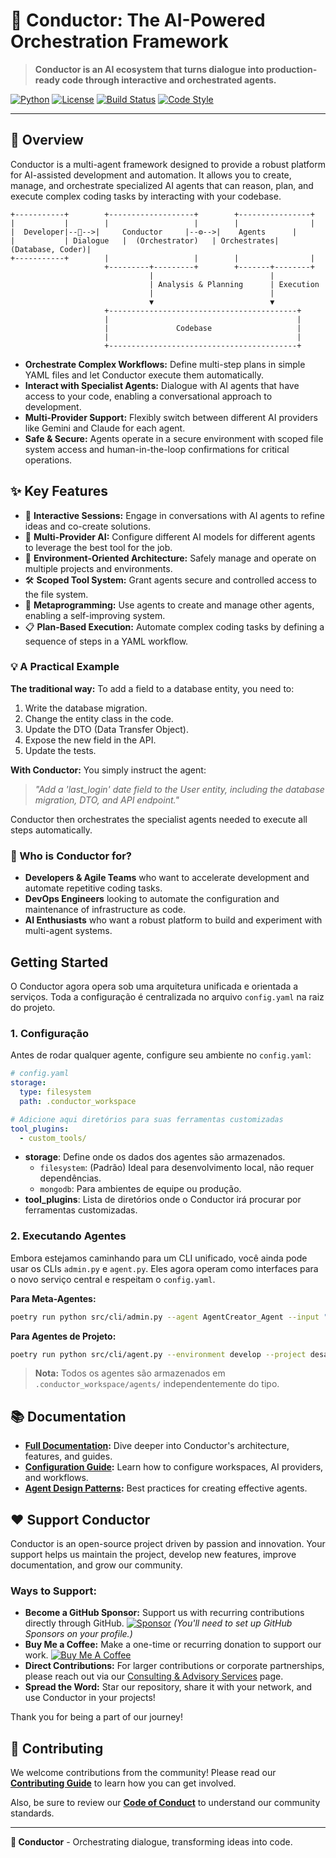 # 🎼 Conductor: The AI-Powered Orchestration Framework

> **Conductor is an AI ecosystem that turns dialogue into production-ready code through interactive and orchestrated agents.**

[![Python](https://img.shields.io/badge/Python-3.8+-blue.svg)](https://python.org)
[![License](https://img.shields.io/badge/License-MIT-green.svg)](LICENSE)
[![Build Status](https://img.shields.io/badge/Build-Passing-brightgreen.svg)]()
[![Code Style](https://img.shields.io/badge/Code%20Style-Black-black.svg)]()

---

## 🚀 Overview

Conductor is a multi-agent framework designed to provide a robust platform for AI-assisted development and automation. It allows you to create, manage, and orchestrate specialized AI agents that can reason, plan, and execute complex coding tasks by interacting with your codebase.

```
+-----------+        +-------------------+        +----------------+
|           |        |                   |        |                |
|  Developer|--💬-->|     Conductor     |--⚙️-->|    Agents      |
|           | Dialogue   |  (Orchestrator)   | Orchestrates| (Database, Coder)|
+-----------+        |                   |        |                |
                     +---------+---------+        +-------+--------+
                               |                          |
                               | Analysis & Planning      | Execution
                               |                          |
                               ▼                          ▼
                     +------------------------------------------+
                     |                                          |
                     |               Codebase                   |
                     |                                          |
                     +------------------------------------------+
```

-   **Orchestrate Complex Workflows:** Define multi-step plans in simple YAML files and let Conductor execute them automatically.
-   **Interact with Specialist Agents:** Dialogue with AI agents that have access to your code, enabling a conversational approach to development.
-   **Multi-Provider Support:** Flexibly switch between different AI providers like Gemini and Claude for each agent.
-   **Safe & Secure:** Agents operate in a secure environment with scoped file system access and human-in-the-loop confirmations for critical operations.

## ✨ Key Features

-   💬 **Interactive Sessions:** Engage in conversations with AI agents to refine ideas and co-create solutions.
-   🤖 **Multi-Provider AI:** Configure different AI models for different agents to leverage the best tool for the job.
-   📂 **Environment-Oriented Architecture:** Safely manage and operate on multiple projects and environments.
-   🛠️ **Scoped Tool System:** Grant agents secure and controlled access to the file system.
-   🧬 **Metaprogramming:** Use agents to create and manage other agents, enabling a self-improving system.
-   📋 **Plan-Based Execution:** Automate complex coding tasks by defining a sequence of steps in a YAML workflow.

### 💡 A Practical Example

**The traditional way:** To add a field to a database entity, you need to:
1.  Write the database migration.
2.  Change the entity class in the code.
3.  Update the DTO (Data Transfer Object).
4.  Expose the new field in the API.
5.  Update the tests.

**With Conductor:** You simply instruct the agent:
> *"Add a 'last_login' date field to the User entity, including the database migration, DTO, and API endpoint."*

Conductor then orchestrates the specialist agents needed to execute all steps automatically.

### 👥 Who is Conductor for?
- **Developers & Agile Teams** who want to accelerate development and automate repetitive coding tasks.
- **DevOps Engineers** looking to automate the configuration and maintenance of infrastructure as code.
- **AI Enthusiasts** who want a robust platform to build and experiment with multi-agent systems.

## Getting Started

O Conductor agora opera sob uma arquitetura unificada e orientada a serviços. Toda a configuração é centralizada no arquivo `config.yaml` na raiz do projeto.

### 1. Configuração

Antes de rodar qualquer agente, configure seu ambiente no `config.yaml`:

```yaml
# config.yaml
storage:
  type: filesystem
  path: .conductor_workspace

# Adicione aqui diretórios para suas ferramentas customizadas
tool_plugins:
  - custom_tools/
```

-   **storage**: Define onde os dados dos agentes são armazenados.
    -   `filesystem`: (Padrão) Ideal para desenvolvimento local, não requer dependências.
    -   `mongodb`: Para ambientes de equipe ou produção.
-   **tool_plugins**: Lista de diretórios onde o Conductor irá procurar por ferramentas customizadas.

### 2. Executando Agentes

Embora estejamos caminhando para um CLI unificado, você ainda pode usar os CLIs `admin.py` e `agent.py`. Eles agora operam como interfaces para o novo serviço central e respeitam o `config.yaml`.

**Para Meta-Agentes:**
```bash
poetry run python src/cli/admin.py --agent AgentCreator_Agent --input "Crie um novo agente para analisar logs."
```

**Para Agentes de Projeto:**
```bash
poetry run python src/cli/agent.py --environment develop --project desafio-meli --agent ProductAnalyst_Agent --input "Analise os dados de produtos."
```

> **Nota:** Todos os agentes são armazenados em `.conductor_workspace/agents/` independentemente do tipo.

## 📚 Documentation

-   **[Full Documentation](docs/README.md):** Dive deeper into Conductor's architecture, features, and guides.
-   **[Configuration Guide](docs/guides/configuration.md):** Learn how to configure workspaces, AI providers, and workflows.
-   **[Agent Design Patterns](docs/guides/AGENT_DESIGN_PATTERNS.md):** Best practices for creating effective agents.

## ❤️ Support Conductor

Conductor is an open-source project driven by passion and innovation. Your support helps us maintain the project, develop new features, improve documentation, and grow our community.

### Ways to Support:

-   **Become a GitHub Sponsor:** Support us with recurring contributions directly through GitHub.
    [![Sponsor](https://img.shields.io/github/sponsors/cezarfuhr?style=flat&label=Sponsor)](https://github.com/sponsors/cezarfuhr)
    *(You'll need to set up GitHub Sponsors on your profile.)*
-   **Buy Me a Coffee:** Make a one-time or recurring donation to support our work.
    [![Buy Me A Coffee](https://img.shields.io/badge/Buy%20Me%20A%20Coffee-donate-yellow.svg)](https://buymeacoffee.com/cezarfuhr)
-   **Direct Contributions:** For larger contributions or corporate partnerships, please reach out via our [Consulting & Advisory Services](project-management/CONSULTING.md) page.
-   **Spread the Word:** Star our repository, share it with your network, and use Conductor in your projects!

Thank you for being a part of our journey!

## 🤝 Contributing

We welcome contributions from the community! Please read our **[Contributing Guide](CONTRIBUTING.md)** to learn how you can get involved.

Also, be sure to review our **[Code of Conduct](CODE_OF_CONDUCT.md)** to understand our community standards.

---

**🎼 Conductor** - Orchestrating dialogue, transforming ideas into code.